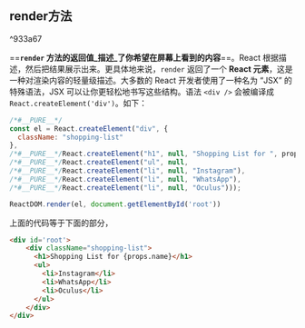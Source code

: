 ## render方法

^933a67

==**`render` 方法的返回值_描述_了你希望在屏幕上看到的内容**==。React 根据描述，然后把结果展示出来。更具体地来说，`render` 返回了一个 **React 元素**，这是一种对渲染内容的轻量级描述。大多数的 React 开发者使用了一种名为 “JSX” 的特殊语法，JSX 可以让你更轻松地书写这些结构。语法 `<div />` 会被编译成 `React.createElement('div')`。如下：
```js
/*#__PURE__*/
const el = React.createElement("div", {
  className: "shopping-list"
}, 
/*#__PURE__*/React.createElement("h1", null, "Shopping List for ", props.name),
/*#__PURE__*/React.createElement("ul", null, 
/*#__PURE__*/React.createElement("li", null, "Instagram"), 
/*#__PURE__*/React.createElement("li", null, "WhatsApp"), 
/*#__PURE__*/React.createElement("li", null, "Oculus")));

ReactDOM.render(el, document.getElementById('root'))
```
上面的代码等于下面的部分，
```html
<div id='root'>
	<div className="shopping-list">
	  <h1>Shopping List for {props.name}</h1>
	  <ul>
	    <li>Instagram</li>
	    <li>WhatsApp</li>
	    <li>Oculus</li>
	  </ul>
	</div>
</div>
```